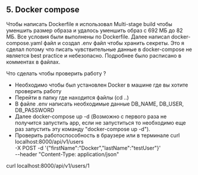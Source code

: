 ## 5. Docker compose


Чтобы написать Dockerfile я использовал Multi-stage build чтобы уменшить размер образа и удалось уменшить образ с 692 МБ до 82 МБ. Все условия были выполнены по Dockerfile. 
Далее написал docker-compose.yaml файл и создал .env файл чтобы хранить секреты. Это я сделал потому что писать чувствительные данные в docker-compose не является best practice и небезопасно. Подробнее было расписано в комментах в файлах.

Что сделать чтобы проверить работу ?
- Необходимо чтобы был установлен Docker в машине где вы хотите проверить работу
- Перейти в папку где находится файлы (cd ..)
- В файле .env написать необходимые данные DB_NAME, DB_USER, DB_PASSWORD
- Далее docker-compose up -d (Возможно с первого раза не получится запустить app, если не запуститься то необходимо еще раз  запустить эту команду "docker-compose up -d"). 
- Проверить работоспособность в браузере или в терминале
curl localhost:8000/api/v1/users \
  -X POST -d '{"firstName":"Docker","lastName":"testUser"}' \
  --header "Content-Type: application/json"

curl localhost:8000/api/v1/users/1
